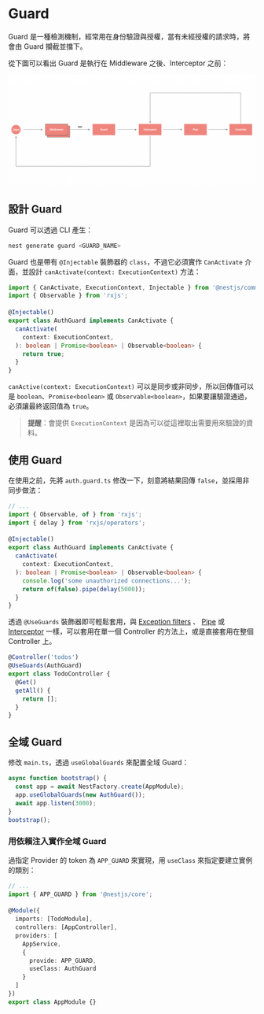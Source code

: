 # Guard

Guard 是一種檢測機制，經常用在身份驗證與授權，當有未經授權的請求時，將會由 Guard 攔截並擋下。

從下圖可以看出 Guard 是執行在 Middleware 之後、Interceptor 之前：

![guard](./imgs/g1.png)

## 設計 Guard

Guard 可以透過 CLI 產生：

```bash
nest generate guard <GUARD_NAME>
```

Guard 也是帶有 `@Injectable` 裝飾器的 `class`，不過它必須實作 `CanActivate` 介面，並設計 `canActivate(context: ExecutionContext)` 方法：

```ts
import { CanActivate, ExecutionContext, Injectable } from '@nestjs/common';
import { Observable } from 'rxjs';

@Injectable()
export class AuthGuard implements CanActivate {
  canActivate(
    context: ExecutionContext,
  ): boolean | Promise<boolean> | Observable<boolean> {
    return true;
  }
}
```

`canActive(context: ExecutionContext)` 可以是同步或非同步，所以回傳值可以是 `boolean`、`Promise<boolean>` 或 `Observable<boolean>`，如果要讓驗證通過，必須讓最終返回值為 `true`。

>**提醒**：會提供 `ExecutionContext` 是因為可以從這裡取出需要用來驗證的資料。

## 使用 Guard

在使用之前，先將 `auth.guard.ts` 修改一下，刻意將結果回傳 `false`，並採用非同步做法：

```ts
// ...
import { Observable, of } from 'rxjs';
import { delay } from 'rxjs/operators';

@Injectable()
export class AuthGuard implements CanActivate {
  canActivate(
    context: ExecutionContext,
  ): boolean | Promise<boolean> | Observable<boolean> {
    console.log('some unauthorized connections...');
    return of(false).pipe(delay(5000));
  }
}
```

透過 `@UseGuards` 裝飾器即可輕鬆套用，與 [Exception filters](./EXCEPTION.md) 、 [Pipe](./PIPE.md) 或 [Interceptor](./INTERCEPTOR.md) 一樣，可以套用在單一個 Controller 的方法上，或是直接套用在整個 Controller 上。

```ts
@Controller('todos')
@UseGuards(AuthGuard)
export class TodoController {
  @Get()
  getAll() {
    return [];
  }
}
```

## 全域 Guard

修改 `main.ts`，透過 `useGlobalGuards` 來配置全域 Guard：

```ts
async function bootstrap() {
  const app = await NestFactory.create(AppModule);
  app.useGlobalGuards(new AuthGuard());
  await app.listen(3000);
}
bootstrap();
```

### 用依賴注入實作全域 Guard

過指定 Provider 的 token 為 `APP_GUARD` 來實現，用 `useClass` 來指定要建立實例的類別：

```ts
// ...
import { APP_GUARD } from '@nestjs/core';

@Module({
  imports: [TodoModule],
  controllers: [AppController],
  providers: [
    AppService,
    {
      provide: APP_GUARD,
      useClass: AuthGuard
    }
  ]
})
export class AppModule {}
```